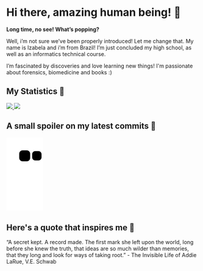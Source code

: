 # Hi there, amazing human being! 🦕
**Long time, no see! What’s popping?**

Well, i’m not sure we’ve been properly introduced! Let me change that. My name is Izabela and i’m from Brazil! I’m just concluded my high school, as well as an informatics technical course.

I’m fascinated by discoveries and love learning new things! I'm passionate about forensics, biomedicine and books :)

## My Statistics 🌱
<div>
  <a href="https://github.com/IzabelaAAndrade">
    <img height="180em" src="https://github-readme-stats.vercel.app/api?username=IzabelaAAndrade&show_icons=true&theme=tokyonight"/>
    <img height="180em" src="https://github-readme-stats.vercel.app/api/top-langs/?username=IzabelaAAndrade&layout=compact&langs_count=7&theme=tokyonight"/>
  </a>
</div>

## A small spoiler on my latest commits 🐍
![Snake animation](https://github.com/IzabelaAAndrade/IzabelaAAndrade/blob/output/github-contribution-grid-snake.svg)

## Here's a quote that inspires me 💚

“A secret kept. A record made. The first mark she left upon the world, long before she knew the truth, that ideas are so much wilder than memories, that they long and look for ways of taking root.” - The Invisible Life of Addie LaRue, V.E. Schwab
